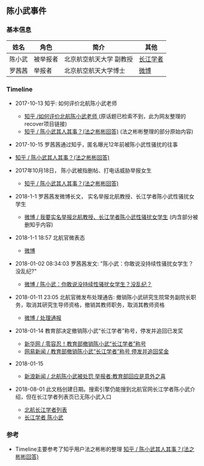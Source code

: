 ## 陈小武事件



### 基本信息

| 姓名   | 角色   | 简介           | 其他                                       |
| ---- | ---- | ------------ | ---------------------------------------- |
| 陈小武  | 被举报者 | 北京航空航天大学 副教授 | [长江学者](http://www.buaa.edu.cn/info/1545/1252.htm) |
| 罗茜茜  | 举报者  | 北京航空航天大学博士   | [微博](https://www.weibo.com/u/1541900794) |



### Timeline
* 2017-10-13 知乎: 如何评价北航陈小武老师

  * [知乎 /如何评价北航陈小武老师 ](https://github.com/zjuchenyuan/zhihu-recover) (原话题已检索不到，此为网友整理的recover项目链接)
  * [知乎 / 陈小武其人其事？(法之彬彬回答)](https://www.zhihu.com/question/264916834/answer/296045572) (法之彬彬整理的部分原始内容)

* 2017-10-15 罗茜茜通过知乎，匿名曝光12年前被陈小武性骚扰的往事

 * [知乎 / 陈小武其人其事？(法之彬彬回答)](https://www.zhihu.com/question/264916834/answer/296045572)

* 2017年10月18日， 陈小武被指删帖、打电话威胁举报女生
   * [知乎 / 陈小武其人其事？(法之彬彬回答)](https://www.zhihu.com/question/264916834/answer/296045572)

* 2018-1-1 罗茜茜发微博长文， 实名举报北航教授、长江学者陈小武性骚扰女学生

  * [微博 / 我要实名举报北航教授、长江学者陈小武性骚扰女学生](https://www.weibo.com/ttarticle/p/show?id=2309404191293831018113) (内含部分被删知乎内容)

* 2018-1-1 18:57  北航官微表态

  * [微博](https://weibo.com/5396134858/FCnatDslo)

* 2018-01-02 08:34:03  罗茜茜发文: "陈小武：你敢说没持续性骚扰女学生？没乱纪?"

  * [微博 / 陈小武：你敢说没持续性骚扰女学生？没乱纪？ ](https://www.weibo.com/ttarticle/p/show?id=2309404191660669056150)

* 2018-01-11 23:05 北航官微发布处理通告: 撤销陈小武研究生院常务副院长职务，取消其研究生导师资格，撤销其教师职务，取消其教师资格

  * [微博 / 处理通报](https://weibo.com/5396134858/FDV3ODsk6)

* 2018-01-14  教育部决定撤销陈小武“长江学者”称号，停发并追回已发奖 

  * [新华网 / 零容忍！教育部撤销陈小武“长江学者”称号](http://www.xinhuanet.com/politics/2018-01/14/c_1122257027.htm)
  * [网易新闻 / 教育部撤销陈小武“长江学者”称号 停发并追回奖金](http://news.163.com/18/0114/18/D84NU659000187VE.html)

* 2018-01-15

  * [新浪新闻 / 北航陈小武被处罚 举报者:教育部回应是意外之喜](http://news.sina.com.cn/c/nd/2018-01-15/doc-ifyqptqv9930548.shtml)


* 2018-08-01 此文档创建日期。搜索引擎仍能搜到北航官网长江学者陈小武介绍，但在长江学者列表页已无陈小武入口

  * [北航长江学者列表](http://www.buaa.edu.cn/rcpy1/szdw1/zjxz.htm)
  * [长江学者 陈小武](http://www.buaa.edu.cn/info/1545/1252.htm)


### 参考

* Timeline主要参考了知乎用户法之彬彬的整理
  [知乎 / 陈小武其人其事？(法之彬彬回答) ](https://www.zhihu.com/question/264916834/answer/296045572)